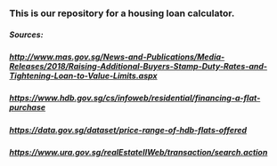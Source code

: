 ### This is our repository for a housing loan calculator.

##### Sources:
##### http://www.mas.gov.sg/News-and-Publications/Media-Releases/2018/Raising-Additional-Buyers-Stamp-Duty-Rates-and-Tightening-Loan-to-Value-Limits.aspx
##### https://www.hdb.gov.sg/cs/infoweb/residential/financing-a-flat-purchase
##### https://data.gov.sg/dataset/price-range-of-hdb-flats-offered
##### https://www.ura.gov.sg/realEstateIIWeb/transaction/search.action

